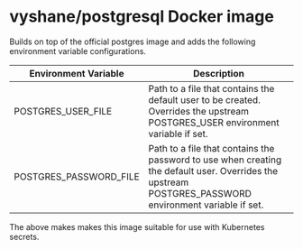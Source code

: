 # vyshane/postgresql Docker image

Builds on top of the official postgres image and adds the following environment variable configurations.

Environment Variable | Description
--- | ---
POSTGRES_USER_FILE | Path to a file that contains the default user to be created. Overrides the upstream POSTGRES_USER environment variable if set.
POSTGRES_PASSWORD_FILE |  Path to a file that contains the password to use when creating the default user. Overrides the upstream POSTGRES_PASSWORD environment variable if set.

The above makes makes this image suitable for use with Kubernetes secrets.
